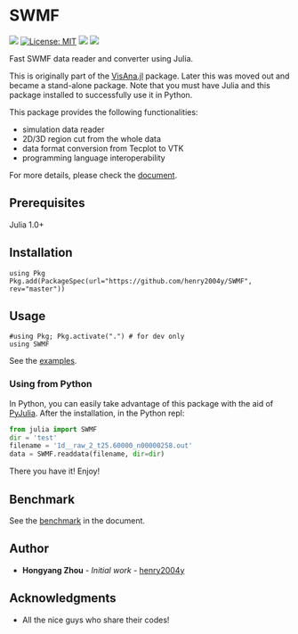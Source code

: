 # SWMF
[![](https://travis-ci.com/henry2004y/SWMF.svg?branch=master)][travis-url]
[![License: MIT](https://img.shields.io/badge/License-MIT-green.svg)](LICENSE)
[![](https://img.shields.io/badge/docs-latest-blue.svg)][SWMF-doc]
[![][codecov-img]][codecov-url]

Fast SWMF data reader and converter using Julia.

This is originally part of the [VisAna.jl](https://github.com/henry2004y/VisAnaJulia) package.
Later this was moved out and became a stand-alone package.
Note that you must have Julia and this package installed to successfully use it in Python.

This package provides the following functionalities:
  * simulation data reader
  * 2D/3D region cut from the whole data
  * data format conversion from Tecplot to VTK
  * programming language interoperability

For more details, please check the [document][SWMF-doc].

## Prerequisites

Julia 1.0+

## Installation
```
using Pkg
Pkg.add(PackageSpec(url="https://github.com/henry2004y/SWMF", rev="master"))
```

## Usage
```
#using Pkg; Pkg.activate(".") # for dev only
using SWMF
```

See the [examples](https://henry2004y.github.io/SWMF/dev/man/examples/).

### Using from Python

In Python, you can easily take advantage of this package with the aid of [PyJulia](https://pyjulia.readthedocs.io/en/latest/).
After the installation, in the Python repl:
```python
from julia import SWMF
dir = 'test'
filename = '1d__raw_2_t25.60000_n00000258.out'
data = SWMF.readdata(filename, dir=dir)
```
There you have it! Enjoy!

## Benchmark

See the [benchmark](https://henry2004y.github.io/SWMF/dev/#Benchmark-1) in the document.

## Author

* **Hongyang Zhou** - *Initial work* - [henry2004y](https://github.com/henry2004y)

## Acknowledgments

* All the nice guys who share their codes!

[travis-url]: https://travis-ci.com/github/henry2004y/SWMF.jl/builds
[codecov-img]: https://codecov.io/gh/henry2004y/SWMF/branch/master/graph/badge.svg
[codecov-url]: https://codecov.io/gh/henry2004y/SWMF
[SWMF-doc]: https://henry2004y.github.io/SWMF.jl/dev
